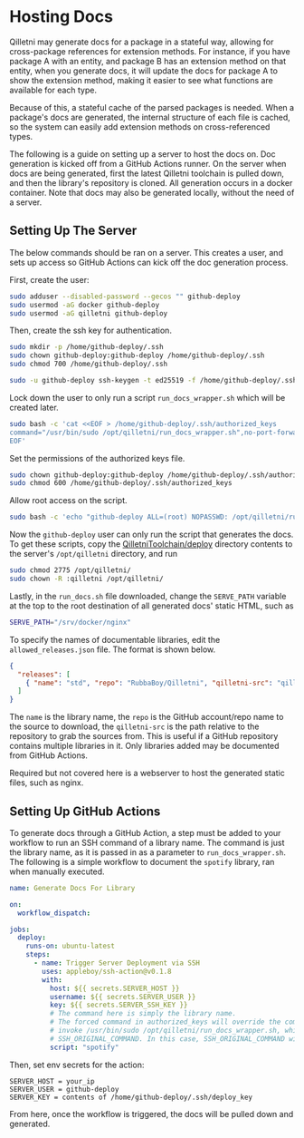 # Hosting Docs

Qilletni may generate docs for a package in a stateful way, allowing for cross-package references for extension methods. For instance, if you have package A with an entity, and package B has an extension method on that entity, when you generate docs, it will update the docs for package A to show the extension method, making it easier to see what functions are available for each type.

Because of this, a stateful cache of the parsed packages is needed. When a package's docs are generated, the internal structure of each file is cached, so the system can easily add extension methods on cross-referenced types.

The following is a guide on setting up a server to host the docs on. Doc generation is kicked off from a GitHub Actions runner. On the server when docs are being generated, first the latest Qilletni toolchain is pulled down, and then the library's repository is cloned. All generation occurs in a docker container. Note that docs may also be generated locally, without the need of a server.

## Setting Up The Server

The below commands should be ran on a server. This creates a user, and sets up access so GitHub Actions can kick off the doc generation process.

First, create the user:

```bash
sudo adduser --disabled-password --gecos "" github-deploy
sudo usermod -aG docker github-deploy
sudo usermod -aG qilletni github-deploy
```

Then, create the ssh key for authentication.

```bash
sudo mkdir -p /home/github-deploy/.ssh
sudo chown github-deploy:github-deploy /home/github-deploy/.ssh
sudo chmod 700 /home/github-deploy/.ssh
```

```bash
sudo -u github-deploy ssh-keygen -t ed25519 -f /home/github-deploy/.ssh/deploy_key -N ""
```

Lock down the user to only run a script `run_docs_wrapper.sh` which will be created later.

```bash
sudo bash -c 'cat <<EOF > /home/github-deploy/.ssh/authorized_keys
command="/usr/bin/sudo /opt/qilletni/run_docs_wrapper.sh",no-port-forwarding,no-X11-forwarding,no-agent-forwarding,no-pty $(cat /home/github-deploy/.ssh/deploy_key.pub)
EOF'
```

Set the permissions of the authorized keys file.

```bash
sudo chown github-deploy:github-deploy /home/github-deploy/.ssh/authorized_keys
sudo chmod 600 /home/github-deploy/.ssh/authorized_keys
```

Allow root access on the script.

```bash
sudo bash -c 'echo "github-deploy ALL=(root) NOPASSWD: /opt/qilletni/run_docs_wrapper.sh" >> /etc/sudoers.d/github-deploy'
```

Now the `github-deploy` user can only run the script that generates the docs. To get these scripts, copy the [QilletniToolchain/deploy](https://github.com/RubbaBoy/QilletniToolchain/tree/master/deploy) directory contents to the server's `/opt/qilletni` directory, and run

```bash
sudo chmod 2775 /opt/qilletni/
sudo chown -R :qilletni /opt/qilletni/
```

Lastly, in the `run_docs.sh` file downloaded, change the `SERVE_PATH` variable at the top to the root destination of all generated docs' static HTML, such as

```bash
SERVE_PATH="/srv/docker/nginx"
```

To specify the names of documentable libraries, edit the `allowed_releases.json` file. The format is shown below.

```json
{
  "releases": [
    { "name": "std", "repo": "RubbaBoy/Qilletni", "qilletni-src": "qilletni-std-lib/qilletni-src" }
  ]
}
```

The `name` is the library name, the `repo` is the GitHub account/repo name to the source to download, the `qilletni-src` is the path relative to the repository to grab the sources from. This is useful if a GitHub repository contains multiple libraries in it. Only libraries added may be documented from GitHub Actions.

Required but not covered here is a webserver to host the generated static files, such as nginx.

## Setting Up GitHub Actions

To generate docs through a GitHub Action, a step must be added to your workflow to run an SSH command of a library name. The command is just the library name, as it is passed in as a parameter to `run_docs_wrapper.sh`. The following is a simple workflow to document the `spotify` library, ran when manually executed.

```yaml
name: Generate Docs For Library

on:
  workflow_dispatch:

jobs:
  deploy:
    runs-on: ubuntu-latest
    steps:
      - name: Trigger Server Deployment via SSH
        uses: appleboy/ssh-action@v0.1.8
        with:
          host: ${{ secrets.SERVER_HOST }}
          username: ${{ secrets.SERVER_USER }}
          key: ${{ secrets.SERVER_SSH_KEY }}
          # The command here is simply the library name.
          # The forced command in authorized_keys will override the command and
          # invoke /usr/bin/sudo /opt/qilletni/run_docs_wrapper.sh, which reads
          # SSH_ORIGINAL_COMMAND. In this case, SSH_ORIGINAL_COMMAND will be the library name.
          script: "spotify"

```

Then, set env secrets for the action:

```
SERVER_HOST = your_ip
SERVER_USER = github-deploy
SERVER_KEY = contents of /home/github-deploy/.ssh/deploy_key
```

From here, once the workflow is triggered, the docs will be pulled down and generated.
